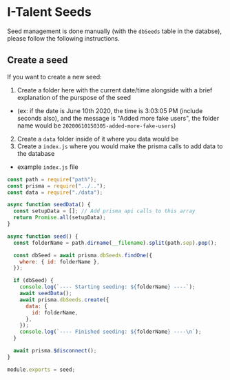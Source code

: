 # I-Talent Seeds

Seed management is done manually (with the `dbSeeds` table in the databse), please follow the following instructions.

## Create a seed

If you want to create a new seed:

1.  Create a folder here with the current date/time alongside with a brief explanation of the purspose of the seed

- (ex: if the date is June 10th 2020, the time is 3:03:05 PM (include seconds also), and the message is "Added more fake users", the folder name would be `20200610150305-added-more-fake-users`)

2. Create a `data` folder inside of it where you data would be
3. Create a `index.js` where you would make the prisma calls to add data to the database

- example `index.js` file

```js
const path = require("path");
const prisma = require("../..");
const data = require("./data");

async function seedData() {
  const setupData = []; // Add prisma api calls to this array
  return Promise.all(setupData);
}

async function seed() {
  const folderName = path.dirname(__filename).split(path.sep).pop();

  const dbSeed = await prisma.dbSeeds.findOne({
    where: { id: folderName },
  });

  if (dbSeed) {
    console.log(`---- Starting seeding: ${folderName} ----`);
    await seedData();
    await prisma.dbSeeds.create({
      data: {
        id: folderName,
      },
    });
    console.log(`---- Finished seeding: ${folderName} ----\n`);
  }

  await prisma.$disconnect();
}

module.exports = seed;
```
